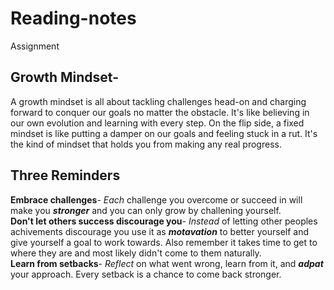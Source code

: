 # Reading-notes
Assignment
## Growth Mindset-
A growth mindset is all about tackling challenges head-on and charging forward to conquer our goals no matter the obstacle. It's like believing in our own evolution and learning with every step. On the flip side, a fixed mindset is like putting a damper on our goals and feeling stuck in a rut. It's the kind of mindset that holds you from making any real progress.
## Three Reminders
**Embrace challenges**- *Each* challenge you overcome or succeed in will make you ***stronger*** and you can only grow by challening yourself.<br>
**Don't let others success discourage you**- *Instead* of letting other peoples achivements discourage you use it as ***motavation*** to better yourself and give yourself a goal to work towards. Also remember it takes time to get to where they are and most likely didn't come to them naturally. <br>
**Learn from setbacks**- *Reflect* on what went wrong, learn from it, and ***adpat*** your approach. Every setback is a chance to come back stronger.


